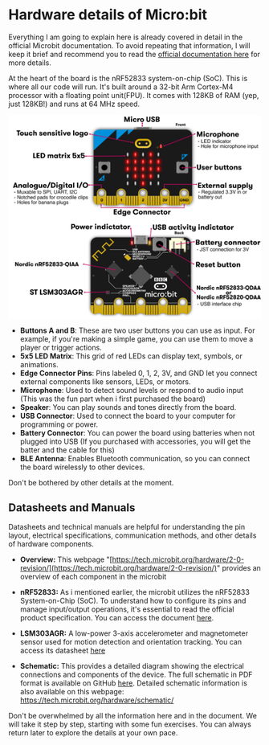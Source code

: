 # Hardware details of Micro:bit

Everything I am going to explain here is already covered in detail in the official Microbit documentation. To avoid repeating that information, I will keep it brief and recommend you to read the [official documentation here](https://tech.microbit.org/hardware/2-0-revision/) for more details.

At the heart of the board is the nRF52833 system-on-chip (SoC). This is where all our code will run. It's built around a 32-bit Arm Cortex-M4 processor with a floating point unit(FPU). It comes with 128KB of RAM (yep, just 128KB!) and runs at 64 MHz speed.

<a href ="./images/microbit-hardware-details.png"><img alt="microbit details" style="display: block; margin: auto;" src="./images/microbit-hardware-details.png"/></a>

- **Buttons A and B**: These are two user buttons you can use as input. For example, if you're making a simple game, you can use them to move a player or trigger actions.
- **5x5 LED Matrix**: This grid of red LEDs can display text, symbols, or animations.
- **Edge Connector Pins**: Pins labeled 0, 1, 2, 3V, and GND let you connect external components like sensors, LEDs, or motors.
- **Microphone**: Used to detect sound levels or respond to audio input (This was the fun part when i first purchased the board)
- **Speaker**: You can play sounds and tones directly from the board.
- **USB Connector**: Used to connect the board to your computer for programming or power.
- **Battery Connector**: You can power the board using batteries when not plugged into USB (If you purchased with accessories, you will get the batter and the cable for this)
- **BLE Antenna**: Enables Bluetooth communication, so you can connect the board wirelessly to other devices.

Don't be bothered by other details at the moment. 


## Datasheets and Manuals

Datasheets and technical manuals are helpful for understanding the pin layout, electrical specifications, communication methods, and other details of hardware components.

- **Overview:** This webpage "[https://tech.microbit.org/hardware/2-0-revision/](https://tech.microbit.org/hardware/2-0-revision/)" provides an overview of each component in the microbit 

- **nRF52833:** As i mentioned earlier, the microbit utilizes the nRF52833 System-on-Chip (SoC). To understand how to configure its pins and manage input/output operations, it's essential to read the official product specification. You can access the document [here](https://docs.nordicsemi.com/bundle/ps_nrf52833/page/keyfeatures_html5.html).

- **LSM303AGR:** A low-power 3-axis accelerometer and magnetometer sensor used for motion detection and orientation tracking. You can access its datasheet [here](https://www.st.com/en/mems-and-sensors/lsm303agr.html)

- **Schematic:** This provides a detailed diagram showing the electrical connections and components of the device. The full schematic in PDF format is available on GitHub [here](https://github.com/microbit-foundation/microbit-v2-hardware/blob/main/V2.00/MicroBit_V2.0.0_S_schematic.PDF). Detailed schematic information is also available on this webpage: https://tech.microbit.org/hardware/schematic/

Don't be overwhelmed by all the information here and in the document. We will take it step by step, starting with some fun exercises. You can always return later to explore the details at your own pace.
